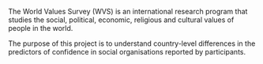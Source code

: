 The World Values Survey (WVS) is an international research program that studies the social,
political, economic, religious and cultural values of people in the world. 

The purpose of this project is to understand country-level differences in the predictors of confidence in social organisations reported by participants.
